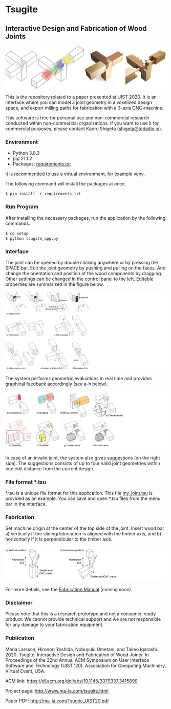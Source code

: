 # Tsugite
## Interactive Design and Fabrication of Wood Joints

![](img/tsugite_title.png)

This is the repository related to a paper presented at UIST 2020.
It is an interface where you can model a joint geometry in a voxelized design space, and export milling paths for fabrication with a 3-axis CNC-machine.

This software is free for personal use and non-commercial research conducted within non-commercial organizations.
If you want to use it for commercial purposes, please contact Kaoru Shigeta (shigeta@todaitlo.jp).

### Environment
- Python 3.8.3
- pip 21.1.2
- Packages: [requirements.txt](requirements.txt)

It is recommended to use a virtual environment, for example [venv](https://docs.python.org/3/library/venv.html).

The following command will install the packages at once.
```
$ pip install -r requirements.txt
```

### Run Program
After installing the necessary packages, run the application by the following commands.
```
$ cd setup
$ python tsugite_app.py
```

### Interface
The joint can be opened by double clicking anywhere or by pressing the SPACE bar.
Edit the joint geometry by pushing and pulling on the faces. And change the orientation and position of the wood components by dragging. Other settings can be changed in the control panel to the left. Editable properties are summarized in the figure below.

![](img/tsugite_edit.png)

The system performs geometric evaluations in real time and provides graphical feedback accordingly (see a-h below).

![](img/tsugite_feedback.png)

In case of an invalid joint, the system also gives suggestions (on the right side). The suggestions consists of up to four valid joint geometries within one edit distance from the current design.

### File format *.tsu
*.tsu is a unique file format for this application.
This file [my_joint.tsu](my_joint.tsu) is provided as an example.
You can save and open *.tsu files from the menu bar in the interface.

### Fabrication
Set machine origin at the center of the top side of the joint.
Insert wood bar a) vertically if the sliding/fabrication is aligned with the timber axis, and b) horizontally if it is perpendicular to the timber axis.

![](img/tsugite_origin.jpg)

For more details, see the [Fabrication Manual](https://github.com/marialarsson/tsugite/wiki) (coming soon).

### Disclaimer
Please note that this is a research prototype and not a consumer-ready product.
We cannot provide technical support and we are not responsible for any damage to your fabrication equipment.

### Publication
Maria Larsson, Hironori Yoshida, Nobuyuki Umetani, and Takeo Igarashi. 2020. Tsugite: Interactive Design and Fabrication of Wood Joints. In Proceedings of the 32nd Annual ACM Symposium on User Interface Software and Technology (UIST '20). Association for Computing Machinery, Virtual Event, USA.

ACM link: https://dl.acm.org/doi/abs/10.1145/3379337.3415899

Project page: http://www.ma-la.com/tsugite.html

Paper PDF: http://ma-la.com/Tsugite_UIST20.pdf

